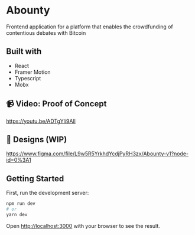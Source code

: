 # Abounty

Frontend application for a platform that enables the crowdfunding of contentious debates with Bitcoin

## Built with

- React
- Framer Motion
- Typescript
- Mobx

## 📹 Video: Proof of Concept

https://youtu.be/ADTgYli9AlI

## 🎨 Designs (WIP)

https://www.figma.com/file/L9w5R5YrkhdYcdjPyRH3zx/Abounty-v1?node-id=0%3A1

## Getting Started

First, run the development server:

```bash
npm run dev
# or
yarn dev
```

Open [http://localhost:3000](http://localhost:3000) with your browser to see the result.
